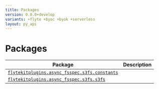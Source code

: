 ```yaml
---
title: Packages
version: 0.0.0+develop
variants: +flyte +byoc +byok +serverless
layout: py_api
---
```


# Packages

| Package | Description |
|-|-|
| [`flytekitplugins.async_fsspec.s3fs.constants`](flytekitplugins.async_fsspec.s3fs.constants) |  |
| [`flytekitplugins.async_fsspec.s3fs.s3fs`](flytekitplugins.async_fsspec.s3fs.s3fs) |  |
